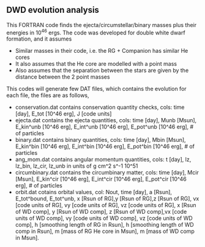 ## DWD evolution analysis

This FORTRAN code finds the ejecta/circumstellar/binary masses plus their energies in 10<sup>46</sup> ergs. The code was developed for double white dwarf formation, and it assumes

* Similar masses in their code, i.e. the RG + Companion has similar He cores
* It also assumes that the He core are modelled with a point mass
* Also assumes that the separation between the stars are given by the distance between the 2 point masses

This codes will generate few DAT files, which contains the evolution for each file, the files are as follows,

* conservation.dat contains conservation quantity checks, cols: time [day], E\_tot [10^46 erg], J [code units]
* ejecta.dat contains the ejecta quantities, cols: time [day], Munb [Msun], E\_kin^unb [10^46 erg], E\_int^unb [10^46 erg], E\_pot^unb [10^46 erg], # of particles 
* binary.dat contains binary quantities, cols: time [day], Mbin [Msun], E\_kin^bin [10^46 erg], E\_int^bin [10^46 erg], E\_pot^bin [10^46 erg], # of particles
* ang\_mom.dat contains angular momentum quantities, cols: t [day], lz, lz\_bin, lz\_cir, lz\_unb in units of g cm^2 s^-1 10^51  
* circumbinary.dat contains the circumbinary matter, cols: time [day], Mcir [Msun], E\_kin^cir [10^46 erg], E\_int^cir [10^46 erg], E\_pot^cir [10^46 erg], # of particles 
* orbit.dat cotains orbital values, col: Nout, time [day], a [Rsun], E\_tot^bound, E\_tot^unb, x [Rsun of RG],y [Rsun of RG],z [Rsun of RG], vx [code units of RG], vy [code units of RG], vz [code units of RG], x [Rsun of WD comp], y [Rsun of WD comp], z [Rsun of WD comp],vx [code units of WD comp], vy [code units of WD comp], vz [code units of WD comp], h [smoothing length of RG in Rsun], h [smoothing length of WD comp in Rsun], m [mass of RG He core in Msun], m [mass of WD comp in Msun].

